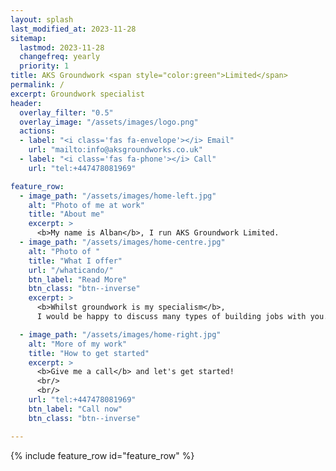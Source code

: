 ```yaml
---
layout: splash
last_modified_at: 2023-11-28
sitemap:
  lastmod: 2023-11-28
  changefreq: yearly
  priority: 1
title: AKS Groundwork <span style="color:green">Limited</span>
permalink: /
excerpt: Groundwork specialist
header:
  overlay_filter: "0.5"
  overlay_image: "/assets/images/logo.png"
  actions:
  - label: "<i class='fas fa-envelope'></i> Email"
    url: "mailto:info@aksgroundworks.co.uk"
  - label: "<i class='fas fa-phone'></i> Call"
    url: "tel:+447478081969"

feature_row:
  - image_path: "/assets/images/home-left.jpg"
    alt: "Photo of me at work"
    title: "About me"
    excerpt: >
      <b>My name is Alban</b>, I run AKS Groundwork Limited. 
  - image_path: "/assets/images/home-centre.jpg"
    alt: "Photo of "
    title: "What I offer"
    url: "/whaticando/"
    btn_label: "Read More"
    btn_class: "btn--inverse"
    excerpt: >
      <b>Whilst groundwork is my specialism</b>,     
      I would be happy to discuss many types of building jobs with you.

  - image_path: "/assets/images/home-right.jpg"
    alt: "More of my work"
    title: "How to get started"
    excerpt: >
      <b>Give me a call</b> and let's get started!
      <br/>
      <br/>
    url: "tel:+447478081969"
    btn_label: "Call now"
    btn_class: "btn--inverse"

---
```



{% include feature_row id="feature_row" %}
